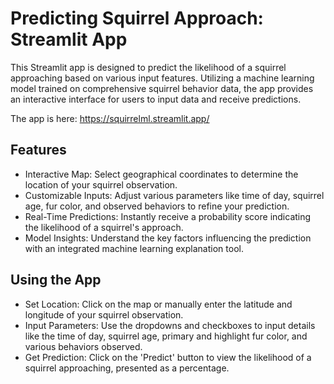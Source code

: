 # Predicting Squirrel Approach: Streamlit App

This Streamlit app is designed to predict the likelihood of a squirrel approaching based on various input features. Utilizing a machine learning model trained on comprehensive squirrel behavior data, the app provides an interactive interface for users to input data and receive predictions.

The app is here: https://squirrelml.streamlit.app/
## Features

* Interactive Map: Select geographical coordinates to determine the location of your squirrel observation.
* Customizable Inputs: Adjust various parameters like time of day, squirrel age, fur color, and observed behaviors to refine your prediction.
* Real-Time Predictions: Instantly receive a probability score indicating the likelihood of a squirrel's approach.
* Model Insights: Understand the key factors influencing the prediction with an integrated machine learning explanation tool.

## Using the App

* Set Location: Click on the map or manually enter the latitude and longitude of your squirrel observation.
* Input Parameters: Use the dropdowns and checkboxes to input details like the time of day, squirrel age, primary and highlight fur color, and various behaviors observed.
* Get Prediction: Click on the 'Predict' button to view the likelihood of a squirrel approaching, presented as a percentage.
